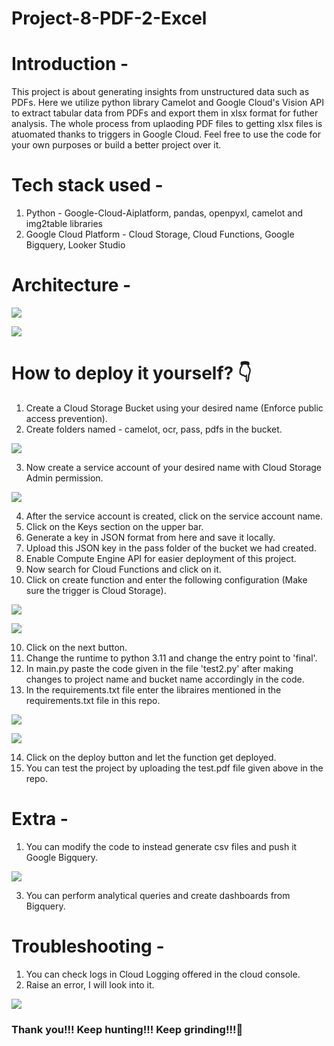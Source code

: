 # Project-8-PDF-2-Excel

# Introduction - 
This project is about generating insights from unstructured data such as PDFs. Here we utilize python library Camelot and Google Cloud's Vision API to extract tabular data from PDFs and export them in xlsx format for futher analysis. The whole process from uplaoding PDF files to getting xlsx files is atuomated thanks to triggers in Google Cloud. Feel free to use the code for your own purposes or build a better project over it.

# Tech stack used -
1. Python - Google-Cloud-Aiplatform, pandas, openpyxl, camelot and img2table libraries
2. Google Cloud Platform - Cloud Storage, Cloud Functions, Google Bigquery, Looker Studio

# Architecture - 

![](Images/Config-1.png)

![](Images/Config-1.png)

# How to deploy it yourself? 👇
1. Create a Cloud Storage Bucket using your desired name (Enforce public access prevention).
2. Create folders named - camelot, ocr, pass, pdfs in the bucket.

![](Images/Config-1.png)

3. Now create a service account of your desired name with Cloud Storage Admin permission.

![](Images/Config-1.png)

4. After the service account is created, click on the service account name.
5. Click on the Keys section on the upper bar.
6. Generate a key in JSON format from here and save it locally.
7. Upload this JSON key in the pass folder of the bucket we had created.
8. Enable Compute Engine API for easier deployment of this project.
9. Now search for Cloud Functions and click on it.
10. Click on create function and enter the following configuration (Make sure the trigger is Cloud Storage).

![](Images/Config-1.png)

![](Images/Config-1.png)

10. Click on the next button.
11. Change the runtime to python 3.11 and change the entry point to 'final'.
12. In main.py paste the code given in the file 'test2.py' after making changes to project name and bucket name accordingly in the code.
13. In the requirements.txt file enter the libraires mentioned in the requirements.txt file in this repo.

![](Images/Config-1.png)

![](Images/Config-1.png)

14. Click on the deploy button and let the function get deployed.
15. You can test the project by uploading the test.pdf file given above in the repo.

# Extra - 
1. You can modify the code to instead generate csv files and push it Google Bigquery.

![](Images/Config-1.png)

3. You can perform analytical queries and create dashboards from Bigquery.

# Troubleshooting - 
1. You can check logs in Cloud Logging offered in the cloud console.
2. Raise an error, I will look into it.

![](Images/Config-1.png)

### Thank you!!! Keep hunting!!! Keep grinding!!!🍻
